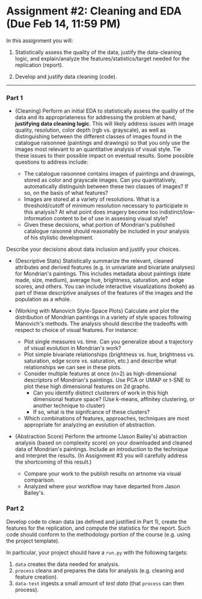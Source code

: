 Assignment #2: Cleaning and EDA (Due Feb 14, 11:59 PM)
===============================

In this assignment you will:

1.  Statistically assess the quality of the data, justify the
    data-cleaning logic, and explain/analyze the
    features/statistics/target needed for the replication (report).
    
2.  Develop and justify data cleaning (code).

* * * * *

### Part 1

* (Cleaning) Perform an initial EDA to statistically assess the quality of the data
and its appropriateness for addressing the problem at hand, **justifying
data cleaning logic**. This will likely address issues with image quality, resolution, 
color depth (rgb vs. grayscale), as well as distinguishing between the different
classes of images found in the catalogue raisonneé (paintings and drawings) so that
you only use the images most relevant to an quantitative analysis of visual style.
Tie these issues to their possible impact on eventual results. Some possible 
questions to address include: 

	- The catalogue raisonneé contains images of paintings and drawings, stored as
	color and grayscale images. Can you quantitatively, automatically distinguish
	between these two classes of images? If so, on the basis of what features?
	- Images are stored at a variety of resolutions. What is a threshold/cutoff of
	minimum resolution necessary to participate in this analysis? At what point 
	does imagery become too indistinct/low-information content to be of use in 
	assessing visual style?
	- Given these decisions, what portion of Mondrian's published catalogue 
	raisonné should reasonably be included in your analysis of his stylistic
	development.

Describe your decisions about data inclusion and justify your choices.

* (Descriptive Stats) Statistically summarize the relevant, cleaned attributes and 
derived features (e.g. in univariate and bivariate analyses) for Mondrian's 
paintings. This includes metadata about paintings (date made, size, medium),
average hue, brightness, saturation, and edge scores, and others. You can include
interactive visualizations (bokeh) as part of these descriptive analyses of the 
features of the images and the population as a whole.      

* (Working with Manovich Style-Space Plots) Calculate and plot the distribution of
Mondrian paintings in a variety of style spaces following Manovich's methods. 
The analysis should describe the tradeoffs with respect to choice of visual features. 
For instance:
    - Plot single measures vs. time. Can you generalize about a trajectory of visual 
    evolution in Mondrian's work?
    - Plot simple bivariate relationships (brightness vs. hue, brightness vs. saturation,
    edge score vs. saturation, etc.) and describe what relationships we can see in these
    plots. 
    - Consider multiple features at once (n>2) as high-dimensional descriptors of
    Mondrian's paintings. Use PCA or UMAP or t-SNE to plot these high dimensional features
    on 2d graphs.
        - Can you identify distinct clusterers of work in this high dimensional feature
       space? (Use k-means, affinitey clustering, or another technique to cluster)
       - If so, what is the signifcance of these clusters?
    - Which combinations of features, approaches, techniques are most appropriate for
    analyzing an evolution of abstraction.

* (Abstraction Score) Perform the artnome (Jason Bailey's) abstraction analysis
  (based on complexity score) on your downloaded and cleaned data of Mondrian's
  paintings. Include an introduction to the technique and interpret the results.
  (In Assignment #3 you will carefully address the shortcoming of this result.)
  	- Compare your work to the publish results on artnome via visual comparison.
	- Analyzed where your workflow may have departed from Jason Bailey's.

### Part 2

Develop code to clean data (as defined and justified in Part 1),
create the features for the replication, and compute the statistics
for the report. Such code should conform to the methodology portion
of the course (e.g. using the project template).

In particular, your project should have a `run.py` with the following
targets:
1. `data` creates the data needed for analysis.
2. `process` cleans and prepares the data for analysis (e.g. cleaning
   and feature creation).
3. `data-test` ingests a small amount of *test data* (that `process`
   can then process).

